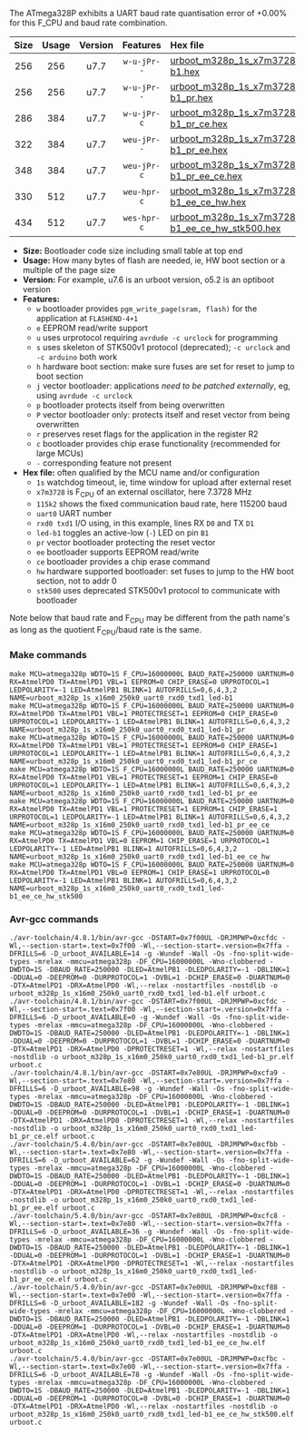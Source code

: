 The ATmega328P exhibits a UART baud rate quantisation error of +0.00% for this F_CPU and baud rate combination.

|Size|Usage|Version|Features|Hex file|
|:-:|:-:|:-:|:-:|:--|
|256|256|u7.7|`w-u-jPr--`|[urboot_m328p_1s_x7m3728_115k2_uart0_rxd0_txd1_led-b1.hex](https://raw.githubusercontent.com/stefanrueger/urboot.hex/main/u7.7/boards/urclock/atmega328p/watchdog_1_s/external_oscillator_x/%2B7m372800_hz/%2B115k2_baud/uart0_rxd0_txd1/led-b1/urboot_m328p_1s_x7m3728_115k2_uart0_rxd0_txd1_led-b1.hex)|
|256|256|u7.7|`w-u-jPr--`|[urboot_m328p_1s_x7m3728_115k2_uart0_rxd0_txd1_led-b1_pr.hex](https://raw.githubusercontent.com/stefanrueger/urboot.hex/main/u7.7/boards/urclock/atmega328p/watchdog_1_s/external_oscillator_x/%2B7m372800_hz/%2B115k2_baud/uart0_rxd0_txd1/led-b1/urboot_m328p_1s_x7m3728_115k2_uart0_rxd0_txd1_led-b1_pr.hex)|
|286|384|u7.7|`w-u-jPr-c`|[urboot_m328p_1s_x7m3728_115k2_uart0_rxd0_txd1_led-b1_pr_ce.hex](https://raw.githubusercontent.com/stefanrueger/urboot.hex/main/u7.7/boards/urclock/atmega328p/watchdog_1_s/external_oscillator_x/%2B7m372800_hz/%2B115k2_baud/uart0_rxd0_txd1/led-b1/urboot_m328p_1s_x7m3728_115k2_uart0_rxd0_txd1_led-b1_pr_ce.hex)|
|322|384|u7.7|`weu-jPr--`|[urboot_m328p_1s_x7m3728_115k2_uart0_rxd0_txd1_led-b1_pr_ee.hex](https://raw.githubusercontent.com/stefanrueger/urboot.hex/main/u7.7/boards/urclock/atmega328p/watchdog_1_s/external_oscillator_x/%2B7m372800_hz/%2B115k2_baud/uart0_rxd0_txd1/led-b1/urboot_m328p_1s_x7m3728_115k2_uart0_rxd0_txd1_led-b1_pr_ee.hex)|
|348|384|u7.7|`weu-jPr-c`|[urboot_m328p_1s_x7m3728_115k2_uart0_rxd0_txd1_led-b1_pr_ee_ce.hex](https://raw.githubusercontent.com/stefanrueger/urboot.hex/main/u7.7/boards/urclock/atmega328p/watchdog_1_s/external_oscillator_x/%2B7m372800_hz/%2B115k2_baud/uart0_rxd0_txd1/led-b1/urboot_m328p_1s_x7m3728_115k2_uart0_rxd0_txd1_led-b1_pr_ee_ce.hex)|
|330|512|u7.7|`weu-hpr-c`|[urboot_m328p_1s_x7m3728_115k2_uart0_rxd0_txd1_led-b1_ee_ce_hw.hex](https://raw.githubusercontent.com/stefanrueger/urboot.hex/main/u7.7/boards/urclock/atmega328p/watchdog_1_s/external_oscillator_x/%2B7m372800_hz/%2B115k2_baud/uart0_rxd0_txd1/led-b1/urboot_m328p_1s_x7m3728_115k2_uart0_rxd0_txd1_led-b1_ee_ce_hw.hex)|
|434|512|u7.7|`wes-hpr-c`|[urboot_m328p_1s_x7m3728_115k2_uart0_rxd0_txd1_led-b1_ee_ce_hw_stk500.hex](https://raw.githubusercontent.com/stefanrueger/urboot.hex/main/u7.7/boards/urclock/atmega328p/watchdog_1_s/external_oscillator_x/%2B7m372800_hz/%2B115k2_baud/uart0_rxd0_txd1/led-b1/urboot_m328p_1s_x7m3728_115k2_uart0_rxd0_txd1_led-b1_ee_ce_hw_stk500.hex)|

- **Size:** Bootloader code size including small table at top end
- **Usage:** How many bytes of flash are needed, ie, HW boot section or a multiple of the page size
- **Version:** For example, u7.6 is an urboot version, o5.2 is an optiboot version
- **Features:**
  + `w` bootloader provides `pgm_write_page(sram, flash)` for the application at `FLASHEND-4+1`
  + `e` EEPROM read/write support
  + `u` uses urprotocol requiring `avrdude -c urclock` for programming
  + `s` uses skeleton of STK500v1 protocol (deprecated); `-c urclock` and `-c arduino` both work
  + `h` hardware boot section: make sure fuses are set for reset to jump to boot section
  + `j` vector bootloader: applications *need to be patched externally*, eg, using `avrdude -c urclock`
  + `p` bootloader protects itself from being overwritten
  + `P` vector bootloader only: protects itself and reset vector from being overwritten
  + `r` preserves reset flags for the application in the register R2
  + `c` bootloader provides chip erase functionality (recommended for large MCUs)
  + `-` corresponding feature not present
- **Hex file:** often qualified by the MCU name and/or configuration
  + `1s` watchdog timeout, ie, time window for upload after external reset
  + `x7m3728` is F<sub>CPU</sub> of an external oscillator, here 7.3728 MHz
  + `115k2` shows the fixed communication baud rate, here 115200 baud
  + `uart0` UART number
  + `rxd0 txd1` I/O using, in this example, lines RX `D0` and TX `D1`
  + `led-b1` toggles an active-low (`-`) LED on pin `B1`
  + `pr` vector bootloader protecting the reset vector
  + `ee` bootloader supports EEPROM read/write
  + `ce` bootloader provides a chip erase command
  + `hw` hardware supported bootloader: set fuses to jump to the HW boot section, not to addr 0
  + `stk500` uses deprecated STK500v1 protocol to communicate with bootloader


Note below that baud rate and F<sub>CPU</sub> may be different from the path name's as long as the quotient F<sub>CPU</sub>/baud rate is the same.

### Make commands
```
make MCU=atmega328p WDTO=1S F_CPU=16000000L BAUD_RATE=250000 UARTNUM=0 RX=AtmelPD0 TX=AtmelPD1 VBL=1 EEPROM=0 CHIP_ERASE=0 URPROTOCOL=1 LEDPOLARITY=-1 LED=AtmelPB1 BLINK=1 AUTOFRILLS=0,6,4,3,2 NAME=urboot_m328p_1s_x16m0_250k0_uart0_rxd0_txd1_led-b1
make MCU=atmega328p WDTO=1S F_CPU=16000000L BAUD_RATE=250000 UARTNUM=0 RX=AtmelPD0 TX=AtmelPD1 VBL=1 PROTECTRESET=1 EEPROM=0 CHIP_ERASE=0 URPROTOCOL=1 LEDPOLARITY=-1 LED=AtmelPB1 BLINK=1 AUTOFRILLS=0,6,4,3,2 NAME=urboot_m328p_1s_x16m0_250k0_uart0_rxd0_txd1_led-b1_pr
make MCU=atmega328p WDTO=1S F_CPU=16000000L BAUD_RATE=250000 UARTNUM=0 RX=AtmelPD0 TX=AtmelPD1 VBL=1 PROTECTRESET=1 EEPROM=0 CHIP_ERASE=1 URPROTOCOL=1 LEDPOLARITY=-1 LED=AtmelPB1 BLINK=1 AUTOFRILLS=0,6,4,3,2 NAME=urboot_m328p_1s_x16m0_250k0_uart0_rxd0_txd1_led-b1_pr_ce
make MCU=atmega328p WDTO=1S F_CPU=16000000L BAUD_RATE=250000 UARTNUM=0 RX=AtmelPD0 TX=AtmelPD1 VBL=1 PROTECTRESET=1 EEPROM=1 CHIP_ERASE=0 URPROTOCOL=1 LEDPOLARITY=-1 LED=AtmelPB1 BLINK=1 AUTOFRILLS=0,6,4,3,2 NAME=urboot_m328p_1s_x16m0_250k0_uart0_rxd0_txd1_led-b1_pr_ee
make MCU=atmega328p WDTO=1S F_CPU=16000000L BAUD_RATE=250000 UARTNUM=0 RX=AtmelPD0 TX=AtmelPD1 VBL=1 PROTECTRESET=1 EEPROM=1 CHIP_ERASE=1 URPROTOCOL=1 LEDPOLARITY=-1 LED=AtmelPB1 BLINK=1 AUTOFRILLS=0,6,4,3,2 NAME=urboot_m328p_1s_x16m0_250k0_uart0_rxd0_txd1_led-b1_pr_ee_ce
make MCU=atmega328p WDTO=1S F_CPU=16000000L BAUD_RATE=250000 UARTNUM=0 RX=AtmelPD0 TX=AtmelPD1 VBL=0 EEPROM=1 CHIP_ERASE=1 URPROTOCOL=1 LEDPOLARITY=-1 LED=AtmelPB1 BLINK=1 AUTOFRILLS=0,6,4,3,2 NAME=urboot_m328p_1s_x16m0_250k0_uart0_rxd0_txd1_led-b1_ee_ce_hw
make MCU=atmega328p WDTO=1S F_CPU=16000000L BAUD_RATE=250000 UARTNUM=0 RX=AtmelPD0 TX=AtmelPD1 VBL=0 EEPROM=1 CHIP_ERASE=1 URPROTOCOL=0 LEDPOLARITY=-1 LED=AtmelPB1 BLINK=1 AUTOFRILLS=0,6,4,3,2 NAME=urboot_m328p_1s_x16m0_250k0_uart0_rxd0_txd1_led-b1_ee_ce_hw_stk500
```

### Avr-gcc commands
```
./avr-toolchain/4.8.1/bin/avr-gcc -DSTART=0x7f00UL -DRJMPWP=0xcfdc -Wl,--section-start=.text=0x7f00 -Wl,--section-start=.version=0x7ffa -DFRILLS=6 -D_urboot_AVAILABLE=14 -g -Wundef -Wall -Os -fno-split-wide-types -mrelax -mmcu=atmega328p -DF_CPU=16000000L -Wno-clobbered -DWDTO=1S -DBAUD_RATE=250000 -DLED=AtmelPB1 -DLEDPOLARITY=-1 -DBLINK=1 -DDUAL=0 -DEEPROM=0 -DURPROTOCOL=1 -DVBL=1 -DCHIP_ERASE=0 -DUARTNUM=0 -DTX=AtmelPD1 -DRX=AtmelPD0 -Wl,--relax -nostartfiles -nostdlib -o urboot_m328p_1s_x16m0_250k0_uart0_rxd0_txd1_led-b1.elf urboot.c
./avr-toolchain/4.8.1/bin/avr-gcc -DSTART=0x7f00UL -DRJMPWP=0xcfdc -Wl,--section-start=.text=0x7f00 -Wl,--section-start=.version=0x7ffa -DFRILLS=6 -D_urboot_AVAILABLE=0 -g -Wundef -Wall -Os -fno-split-wide-types -mrelax -mmcu=atmega328p -DF_CPU=16000000L -Wno-clobbered -DWDTO=1S -DBAUD_RATE=250000 -DLED=AtmelPB1 -DLEDPOLARITY=-1 -DBLINK=1 -DDUAL=0 -DEEPROM=0 -DURPROTOCOL=1 -DVBL=1 -DCHIP_ERASE=0 -DUARTNUM=0 -DTX=AtmelPD1 -DRX=AtmelPD0 -DPROTECTRESET=1 -Wl,--relax -nostartfiles -nostdlib -o urboot_m328p_1s_x16m0_250k0_uart0_rxd0_txd1_led-b1_pr.elf urboot.c
./avr-toolchain/4.8.1/bin/avr-gcc -DSTART=0x7e80UL -DRJMPWP=0xcfa9 -Wl,--section-start=.text=0x7e80 -Wl,--section-start=.version=0x7ffa -DFRILLS=6 -D_urboot_AVAILABLE=98 -g -Wundef -Wall -Os -fno-split-wide-types -mrelax -mmcu=atmega328p -DF_CPU=16000000L -Wno-clobbered -DWDTO=1S -DBAUD_RATE=250000 -DLED=AtmelPB1 -DLEDPOLARITY=-1 -DBLINK=1 -DDUAL=0 -DEEPROM=0 -DURPROTOCOL=1 -DVBL=1 -DCHIP_ERASE=1 -DUARTNUM=0 -DTX=AtmelPD1 -DRX=AtmelPD0 -DPROTECTRESET=1 -Wl,--relax -nostartfiles -nostdlib -o urboot_m328p_1s_x16m0_250k0_uart0_rxd0_txd1_led-b1_pr_ce.elf urboot.c
./avr-toolchain/5.4.0/bin/avr-gcc -DSTART=0x7e80UL -DRJMPWP=0xcfbb -Wl,--section-start=.text=0x7e80 -Wl,--section-start=.version=0x7ffa -DFRILLS=6 -D_urboot_AVAILABLE=62 -g -Wundef -Wall -Os -fno-split-wide-types -mrelax -mmcu=atmega328p -DF_CPU=16000000L -Wno-clobbered -DWDTO=1S -DBAUD_RATE=250000 -DLED=AtmelPB1 -DLEDPOLARITY=-1 -DBLINK=1 -DDUAL=0 -DEEPROM=1 -DURPROTOCOL=1 -DVBL=1 -DCHIP_ERASE=0 -DUARTNUM=0 -DTX=AtmelPD1 -DRX=AtmelPD0 -DPROTECTRESET=1 -Wl,--relax -nostartfiles -nostdlib -o urboot_m328p_1s_x16m0_250k0_uart0_rxd0_txd1_led-b1_pr_ee.elf urboot.c
./avr-toolchain/5.4.0/bin/avr-gcc -DSTART=0x7e80UL -DRJMPWP=0xcfc8 -Wl,--section-start=.text=0x7e80 -Wl,--section-start=.version=0x7ffa -DFRILLS=6 -D_urboot_AVAILABLE=36 -g -Wundef -Wall -Os -fno-split-wide-types -mrelax -mmcu=atmega328p -DF_CPU=16000000L -Wno-clobbered -DWDTO=1S -DBAUD_RATE=250000 -DLED=AtmelPB1 -DLEDPOLARITY=-1 -DBLINK=1 -DDUAL=0 -DEEPROM=1 -DURPROTOCOL=1 -DVBL=1 -DCHIP_ERASE=1 -DUARTNUM=0 -DTX=AtmelPD1 -DRX=AtmelPD0 -DPROTECTRESET=1 -Wl,--relax -nostartfiles -nostdlib -o urboot_m328p_1s_x16m0_250k0_uart0_rxd0_txd1_led-b1_pr_ee_ce.elf urboot.c
./avr-toolchain/5.4.0/bin/avr-gcc -DSTART=0x7e00UL -DRJMPWP=0xcf88 -Wl,--section-start=.text=0x7e00 -Wl,--section-start=.version=0x7ffa -DFRILLS=6 -D_urboot_AVAILABLE=182 -g -Wundef -Wall -Os -fno-split-wide-types -mrelax -mmcu=atmega328p -DF_CPU=16000000L -Wno-clobbered -DWDTO=1S -DBAUD_RATE=250000 -DLED=AtmelPB1 -DLEDPOLARITY=-1 -DBLINK=1 -DDUAL=0 -DEEPROM=1 -DURPROTOCOL=1 -DVBL=0 -DCHIP_ERASE=1 -DUARTNUM=0 -DTX=AtmelPD1 -DRX=AtmelPD0 -Wl,--relax -nostartfiles -nostdlib -o urboot_m328p_1s_x16m0_250k0_uart0_rxd0_txd1_led-b1_ee_ce_hw.elf urboot.c
./avr-toolchain/5.4.0/bin/avr-gcc -DSTART=0x7e00UL -DRJMPWP=0xcfbc -Wl,--section-start=.text=0x7e00 -Wl,--section-start=.version=0x7ffa -DFRILLS=6 -D_urboot_AVAILABLE=78 -g -Wundef -Wall -Os -fno-split-wide-types -mrelax -mmcu=atmega328p -DF_CPU=16000000L -Wno-clobbered -DWDTO=1S -DBAUD_RATE=250000 -DLED=AtmelPB1 -DLEDPOLARITY=-1 -DBLINK=1 -DDUAL=0 -DEEPROM=1 -DURPROTOCOL=0 -DVBL=0 -DCHIP_ERASE=1 -DUARTNUM=0 -DTX=AtmelPD1 -DRX=AtmelPD0 -Wl,--relax -nostartfiles -nostdlib -o urboot_m328p_1s_x16m0_250k0_uart0_rxd0_txd1_led-b1_ee_ce_hw_stk500.elf urboot.c
```

